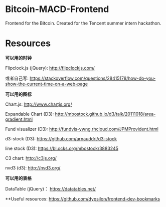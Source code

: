 # Bitcoin-MACD-Frontend
Frontend for the Bitcoin. Created for the Tencent summer intern hackathon.



# Resources 

**可以用的时钟**

Flipclock.js (jQuery):
http://flipclockjs.com/

或者自己写:
https://stackoverflow.com/questions/28415178/how-do-you-show-the-current-time-on-a-web-page

**可以用的图标**

Chart.js: 
http://www.chartjs.org/

Expandable Chart (D3): 
http://mbostock.github.io/d3/talk/20111018/area-gradient.html

Fund visualizer (D3): 
http://fundvis-ywng.rhcloud.com/JPMProvident.html

d3-stock (D3): 
https://github.com/arnauddri/d3-stock

line stock (D3):
https://bl.ocks.org/mbostock/3883245

C3 chart: 
http://c3js.org/

nvd3 (d3): 
http://nvd3.org/

**可以用的表格**

DataTable (jQuery)：
https://datatables.net/

**Useful resources:
https://github.com/dypsilon/frontend-dev-bookmarks

